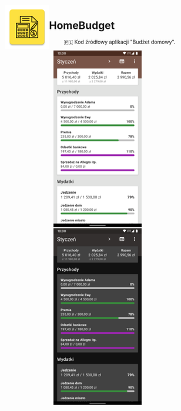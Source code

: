 <img src="media/logo.png" width="120px" align="left">

# HomeBudget

<p align="center">
   🇵🇱 Kod źródłowy aplikacji "Budżet domowy".
</p>

<p align="center">
   <img src="media/screenshot_light.png" width="240px" hspace="20"><img src="media/screenshot_dark.png" width="240px" hspace="20">
</p>
